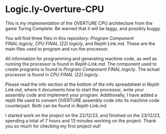 # Logic.ly-Overture-CPU

This is my implementation of the OVERTURE CPU architecture from the game Turing Complete.
Be warned that it will be laggy, and possibly buggy.

You will find three files in this repository: *Program Component FINAL.logicly*, *CPU FINAL (22).logicly*, and Replit-Link.md.
These are the main files used to program and run the processor.

All information for programming and generating machine code, as well as running the processor is found in *Replit-Link.md*.
The component used to create programs is found in *Program Component FINAL.logicly*.
The actual processor is found in *CPU FINAL (22).logicly*.

Please read the info section at the bottom of the info spreadsheet in *Replit-Link.md*, where it documents how to start the processor, write your assembly code and implement your program.
Additionally, I have added a replit file used to convert OVERTURE assembly code into its machine code counterpart.
Both can be found in *Replit-Link.md*.

I started work on the project on the 22/12/23, and finished on the 23/12/23, spending a total of 7 hours and 13 minutes working on the project.
Thank you so much for checking my first project out!

